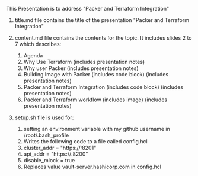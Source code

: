 This Presentation is to address "Packer and Terraform Integration"

1. title.md file contains the title of the presentation "Packer and Terraform Integration"
2. content.md file contains the contents for the topic. It includes slides 2 to 7 which describes:
   1. Agenda
   2. Why Use Terraform (includes presentation notes)
   3. Why user Packer (includes presentation notes)
   4. Building Image with Packer (includes code block) (includes presentation notes)
   5. Packer and Terraform Integration (includes code block) (includes presentation notes)
   6. Packer and Terraform workflow (includes image) (includes presentation notes)

3. setup.sh file is used for:
    1.  setting an environment variable with my github username in /root/.bash_profile
    2. Writes the following code to a file called config.hcl
      1. cluster_addr  = "https://<HOSTNAME>:8201"
      2. api_addr      = "https://<HOSTNAME>:8200"
      3. disable_mlock = true
    3. Replaces <HOSTNAME> value vault-server.hashicorp.com in config.hcl

